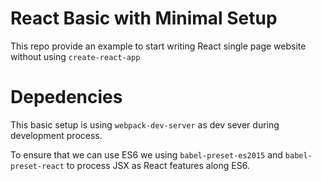# React Basic with Minimal Setup

This repo provide an example to start writing React single page website without using `create-react-app`

# Depedencies

This basic setup is using `webpack-dev-server` as dev sever during development process.

To ensure that we can use ES6 we using `babel-preset-es2015` and `babel-preset-react` to process JSX as React features along ES6.